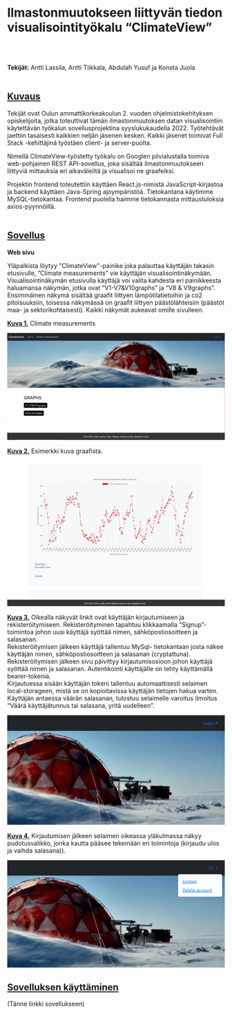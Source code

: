 # Ilmastonmuutokseen liittyvän tiedon visualisointityökalu “ClimateView”

<br/>
<br/>

**Tekijät:** Antti Lassila, Antti Tiikkala, Abdulah Yusuf ja Konsta Juola  
<br/>

  

## <ins>Kuvaus</ins>  

Tekijät ovat Oulun ammattikorkeakoulun 2. vuoden ohjelmistokehityksen opiskelijoita, jotka toteuttivat tämän ilmastonmuutoksen datan visualisointiin käytettävän työkalun sovellusprojektina syyslukukaudella 2022. Työtehtävät jaettiin tasaisesti kaikkien neljän jäsenen kesken. Kaikki jäsenet toimivat Full Stack -kehittäjinä työstäen client- ja server-puolta.  

Nimellä ClimateView-työstetty työkalu on Googlen pilvialustalla toimiva web-pohjainen REST API-sovellus, joka sisältää ilmastonmuutokseen liittyviä mittauksia eri aikaväleiltä ja visualisoi ne graafeiksi.  

Projektin frontend toteutettiin käyttäen React.js-nimistä JavaScript-kirjastoa ja backend käyttäen Java-Spring ajoympäristöä. Tietokantana käytimme MySQL-tietokantaa. Frontend puolella haimme tietokannasta mittaustuloksia axios-pyynnöillä.  
<br/>


## <ins>Sovellus</ins>


**Web sivu**  
  

Yläpalkista löytyy "ClimateView"-painike joka palauttaa käyttäjän takasin etusivulle, ”Climate measurements” vie käyttäjän visualisointinäkymään. Visualisointinäkymän etusivulla käyttäjä  voi valita kahdesta eri painikkeesta haluamansa näkymän, jotka ovat ”V1-V7&V10graphs” ja “V8 & V9graphs”. Ensimmäinen näkymä sisältää graafit liittyen lämpötilatietoihin ja co2 pitoisuuksiin, toisessa näkymässä on graafit liittyen päästölähteisiin (päästöt maa- ja sektorikohtaisesti). Kaikki näkymät aukeavat omille sivulleen.  

<ins>**Kuva 1.**</ins> Climate measurements  

![Alt text](client/src/re.PNG)
  

<ins>**Kuva 2.**</ins> Esimerkki kuva graafista.  

![Alt text](client/src/re2.PNG)
  

<ins>**Kuva 3.**</ins> Oikealla näkyvät linkit ovat käyttäjän kirjautumiseen ja rekisteröitymiseen. Rekisteröityminen tapahtuu klikkaamalla “Signup”-toimintoa johon uusi käyttäjä syöttää nimen, sähköpostiosoitteen ja salasanan.  
Rekisteröitymisen jälkeen käyttäjä tallentuu MySql- tietokantaan josta näkee käyttäjän nimen, sähköpostiosoitteen ja salasanan (cryptattuna).  
Rekisteröitymisen jälkeen sivu päivittyy kirjautumisosioon johon käyttäjä syöttää nimen ja salasanan. Autentikointi käyttäjälle on tehty käyttämällä bearer-tokenia.  
Kirjautuessa sisään käyttäjän tokeni tallentuu automaattisesti selaimen local-storageen, mistä se on kopioitavissa käyttäjän tietojen hakua varten.  
Käyttäjän antaessa väärän salasanan, tulostuu selaimelle varoitus ilmoitus “Väärä käyttäjätunnus tai salasana, yritä uudelleen”.  

 ![Alt text](client/src/re3.PNG)  
  

<ins>**Kuva 4.**</ins> Kirjautumisen jälkeen selaimen oikeassa yläkulmassa näkyy pudotusvalikko, jonka kautta pääsee tekemään eri toimintoja (kirjaudu ulos ja vaihda salasana)).  

 ![Alt text](client/src/re4.PNG)  
  
  
## <ins>Sovelluksen käyttäminen</ins>  

(Tänne linkki sovellukseen)  
